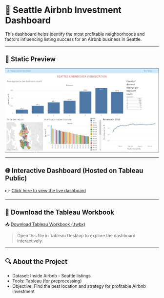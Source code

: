 # 🏡 Seattle Airbnb Investment Dashboard

This dashboard helps identify the most profitable neighborhoods and factors influencing listing success for an Airbnb business in Seattle.

---

## 📸 Static Preview

![Seattle Airbnb Dashboard](seattle%20airbnb%20dashboard.JPG)

---

## 🌐 Interactive Dashboard (Hosted on Tableau Public)

👉 [Click here to view the live dashboard](https://public.tableau.com/views/Seattle%20airbnb%20dataviz/Dashboard1?:language=en-US&publish=yes&:sid=&:redirect=auth&:display_count=n&:origin=viz_share_link)

---

## 💾 Download the Tableau Workbook
📥 [Download Tableau Workbook (.twbx)](https://github.com/ISHOOO/Seattle_airbnb_investment_dashboard/releases/download/v1.0/seattle_airbnb_dataviz.twbx) 


> Open this file in Tableau Desktop to explore the dashboard interactively.

---

## 🔍 About the Project

- Dataset: Inside Airbnb - Seattle listings
- Tools: Tableau (for preprocessing)
- Objective: Find the best location and strategy for profitable Airbnb investment
